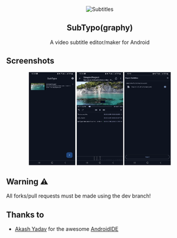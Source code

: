<p align="center">
  <img src="./app/src/main/res/mipmap-xxxhdpi/ic_launcher.png" alt="Subtitles" width="80" height="80"/>
</p>
<h2 align="center"><b>SubTypo(graphy)</b></h2>
<p align="center">A video subtitle editor/maker for Android</p>

## Screenshots

<p align="center">

<img width="125" height="250" src="./screenshots/screenshot1.png">
<img width="125" height="250" src="./screenshots/screenshot2.png">
<img width="125" height="250" src="./screenshots/screenshot3.png">

</p>

## Warning ⚠

All forks/pull requests must be made using the dev branch! 

## Thanks to
- [Akash Yadav](https://github.com/itsaky) for the awesome [AndroidIDE](https://github.com/AndroidIDEOfficial/AndroidIDE)
